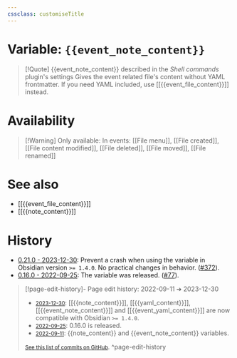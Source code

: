 ```yaml
---
cssclass: customiseTitle
---
```

# Variable: `{{event_note_content}}`
> [!Quote] {{event_note_content}} described in the *Shell commands* plugin's settings
> Gives the event related file's content without YAML frontmatter. If you need YAML included, use [[{{event_file_content}}]] instead.

# Availability
> [!Warning] Only available:
> In events: [[File menu]], [[File created]], [[File content modified]], [[File deleted]], [[File moved]], [[File renamed]]

# See also
- [[{{event_file_content}}]]
- [[{{note_content}}]]

# History
- [0.21.0 - 2023-12-30](https://github.com/Taitava/obsidian-shellcommands/blob/main/CHANGELOG.md#0210---2023-12-30): Prevent a crash when using the variable in Obsidian version `>= 1.4.0`. No practical changes in behavior. ([#372](https://github.com/Taitava/obsidian-shellcommands/issues/372)).
- [0.16.0 - 2022-09-25](https://github.com/Taitava/obsidian-shellcommands/blob/main/CHANGELOG.md#0160---2022-09-25): The variable was released. ([#77](https://github.com/Taitava/obsidian-shellcommands/issues/77)).

> [!page-edit-history]- Page edit history: 2022-09-11 &#10132; 2023-12-30
> - [<small>2023-12-30</small>](https://github.com/Taitava/obsidian-shellcommands-documentation/commit/88a58d8b5359f98cd1e385f569f85ae3c948b739): [[{{note_content}}]], [[{{yaml_content}}]], [[{{event_note_content}}]] and [[{{event_yaml_content}}]] are now compatible with Obsidian `>= 1.4.0`.
> - [<small>2022-09-25</small>](https://github.com/Taitava/obsidian-shellcommands-documentation/commit/e1a6b6b5d9d7153a45d308923056a67a8737a2e6): 0.16.0 is released.
> - [<small>2022-09-11</small>](https://github.com/Taitava/obsidian-shellcommands-documentation/commit/57eab54eef74305f6ee9868344249ae79115c699): {{note_content}} and {{event_note_content}} variables.
> 
> [<small>See this list of commits on GitHub</small>](https://github.com/Taitava/obsidian-shellcommands-documentation/commits/main/Variables/%7B%7Bevent_note_content%7D%7D.md).
> ^page-edit-history